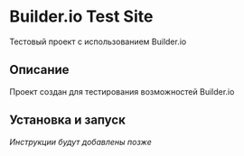 # Builder.io Test Site

Тестовый проект с использованием Builder.io

## Описание

Проект создан для тестирования возможностей Builder.io

## Установка и запуск

*Инструкции будут добавлены позже*
